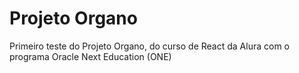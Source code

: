 # Projeto Organo

Primeiro teste do Projeto Organo, do curso de React da Alura com o programa Oracle Next Education (ONE)
